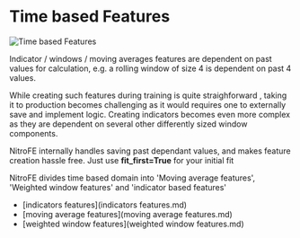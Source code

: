 
# Time based Features

![Time based Features](https://media.giphy.com/media/xTk9Zx0YYJJqjZN4xa/giphy-downsized.gif)

Indicator / windows / moving averages features are dependent on past values for calculation, e.g. a rolling window of size 4 is dependent on past 4 values.

While creating such features during training is quite straighforward , taking it to production becomes challenging as it would requires one to externally save and implement logic. Creating indicators becomes even more complex as they are dependent on several other differently sized window components.

NitroFE internally handles saving past dependant values, and makes feature creation hassle free. Just use **fit_first=True** for your initial fit

NitroFE divides time based domain into 'Moving average features', 'Weighted window features' and 'indicator based features'

* [indicators features](indicators features.md)
* [moving average features](moving average features.md)
* [weighted window features](weighted window features.md)